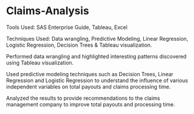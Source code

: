 # Claims-Analysis

Tools Used: SAS Enterprise Guide, Tableau, Excel

Techniques Used: Data wrangling, Predictive Modeling, Linear Regression, Logistic Regression, Decision Trees & Tableau visualization.

Performed data wrangling and highlighted interesting patterns discovered using Tableau visualization.

Used predictive modeling techniques such as Decision Trees, Linear Regression and Logistic Regression to understand the influence of various independent variables on total payouts and claims processing time.

Analyzed the results to provide recommendations to the claims management company to improve total payouts and processing time.
